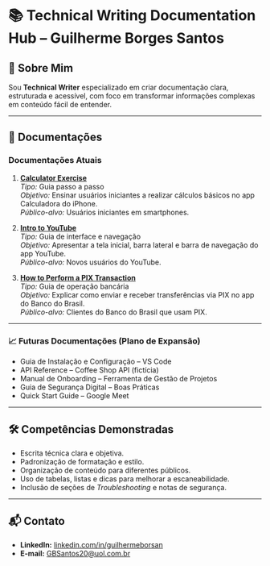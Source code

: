 # 📚 Technical Writing Documentation Hub – Guilherme Borges Santos

## 👤 Sobre Mim
Sou **Technical Writer** especializado em criar documentação clara, estruturada e acessível, com foco em transformar informações complexas em conteúdo fácil de entender.

---

## 📂 Documentações

### Documentações Atuais
1. **[Calculator Exercise](./CalculatorExercise.md)**  
   *Tipo:* Guia passo a passo  
   *Objetivo:* Ensinar usuários iniciantes a realizar cálculos básicos no app Calculadora do iPhone.  
   *Público-alvo:* Usuários iniciantes em smartphones.  

2. **[Intro to YouTube](./Intro-to-YouTube.md)**  
   *Tipo:* Guia de interface e navegação  
   *Objetivo:* Apresentar a tela inicial, barra lateral e barra de navegação do app YouTube.  
   *Público-alvo:* Novos usuários do YouTube.  

3. **[How to Perform a PIX Transaction](./Pix-Transaction.md)**  
   *Tipo:* Guia de operação bancária  
   *Objetivo:* Explicar como enviar e receber transferências via PIX no app do Banco do Brasil.  
   *Público-alvo:* Clientes do Banco do Brasil que usam PIX.  

---

### 📈 Futuras Documentações (Plano de Expansão)
- Guia de Instalação e Configuração – VS Code  
- API Reference – Coffee Shop API (fictícia)  
- Manual de Onboarding – Ferramenta de Gestão de Projetos  
- Guia de Segurança Digital – Boas Práticas  
- Quick Start Guide – Google Meet  

---

## 🛠️ Competências Demonstradas
- Escrita técnica clara e objetiva.  
- Padronização de formatação e estilo.  
- Organização de conteúdo para diferentes públicos.  
- Uso de tabelas, listas e dicas para melhorar a escaneabilidade.  
- Inclusão de seções de *Troubleshooting* e notas de segurança.  

---

## 📬 Contato
- **LinkedIn:** [linkedin.com/in/guilhermeborsan](https://www.linkedin.com/in/guilhermeborsan)  
- **E-mail:** [GBSantos20@uol.com.br](mailto:GBSantos20@uol.com.br)
